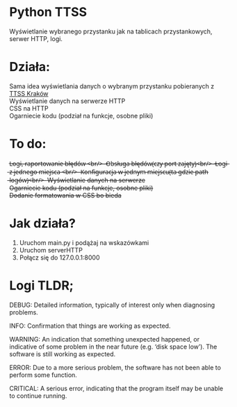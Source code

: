 # Python TTSS
Wyświetlanie wybranego przystanku jak na tablicach przystankowych, serwer HTTP, logi.

# Działa:
Sama idea wyświetlania danych o wybranym przystanku pobieranych z [TTSS Kraków](http://www.ttss.krakow.pl/)<br/> 
Wyświetlanie danych na serwerze HTTP<br/> 
CSS na HTTP<br/> 
Ogarniecie kodu (podział na funkcje, osobne pliki)<br/> 

# To do:
L̶o̶g̶i̶,̶ ̶r̶a̶p̶o̶r̶t̶o̶w̶a̶n̶i̶e̶ ̶b̶ł̶ę̶d̶ó̶w̶ ̶<̶b̶r̶/̶>̶ ̶
̶O̶b̶s̶ł̶u̶g̶a̶ ̶b̶ł̶ę̶d̶ó̶w̶(̶c̶z̶y̶ ̶p̶o̶r̶t̶ ̶z̶a̶j̶ę̶t̶y̶)̶<̶b̶r̶/̶>̶ ̶
̶L̶o̶g̶i̶ ̶z̶ ̶j̶e̶d̶n̶e̶g̶o̶ ̶m̶i̶e̶j̶s̶c̶a̶ ̶<̶b̶r̶/̶>̶ ̶
̶K̶o̶n̶f̶i̶g̶u̶r̶a̶c̶j̶a̶ ̶w̶ ̶j̶e̶d̶n̶y̶m̶ ̶m̶i̶e̶j̶s̶c̶u̶(̶t̶a̶ ̶g̶d̶z̶i̶e̶ ̶p̶a̶t̶h̶ ̶l̶o̶g̶ó̶w̶)̶<̶b̶r̶/̶>̶ ̶
~~Wyświetlanie danych na serwerze~~ <br/>
~~Ogarniecie kodu (podział na funkcje, osobne pliki)~~ <br/>
~~Dodanie formatowania w CSS bo bieda~~<br/> 

# Jak działa?
1. Uruchom main.py i podążaj na wskazówkami
2. Uruchom serverHTTP
3. Połącz się do 127.0.0.1:8000

# Logi TLDR;
DEBUG: Detailed information, typically of interest only when diagnosing problems.<br/>

INFO: Confirmation that things are working as expected.<br/>

WARNING: An indication that something unexpected happened, or indicative of some problem in the near future (e.g. ‘disk space low’). The software is still working as expected.<br/>

ERROR: Due to a more serious problem, the software has not been able to perform some function.<br/>

CRITICAL: A serious error, indicating that the program itself may be unable to continue running.<br/>
